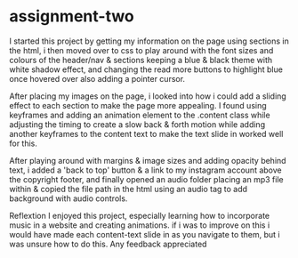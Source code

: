 # assignment-two

I started this project by getting my information on the page using sections in the html, i then moved over to css to play around with the font sizes and colours of the header/nav & sections keeping a blue & black theme with white shadow effect, and changing the read more buttons to highlight blue once hovered over also adding a pointer cursor. 

After placing my images on the page, i looked into how i could add a sliding effect to each section to make the page more appealing. I found using keyframes and adding an animation element to the .content class while adjusting the timing to create a slow back & forth motion while adding another keyframes to the content text to make the text slide in worked well for this.

After playing around with margins & image sizes and adding opacity behind text, i added a 'back to top' button & a link to my instagram account above the copyright footer, and finally opened an audio folder placing an mp3 file within & copied the file path in the html using an audio tag to add background with audio controls.

Reflextion
I enjoyed this project, especially learning how to incorporate music in a website and creating animations. if i was to improve on this i would have made each content-text slide in as you navigate to them, but i was unsure how to do this. Any feedback appreciated 
